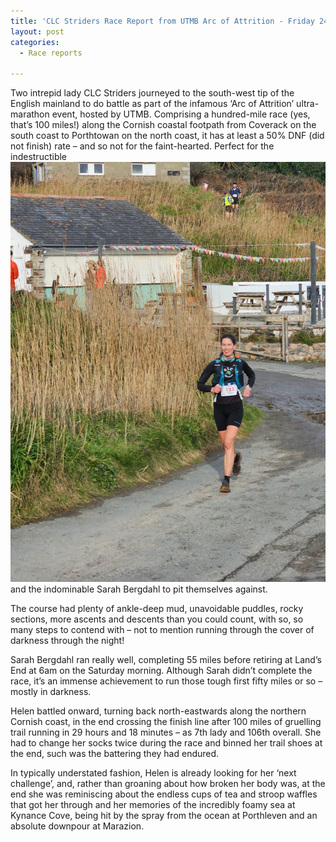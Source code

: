 ```yaml
---
title: 'CLC Striders Race Report from UTMB Arc of Attrition - Friday 24 to Sunday 26 January 2025'
layout: post
categories:
  - Race reports

---
```


Two intrepid lady CLC Striders journeyed to the south-west tip of the English mainland to do battle as part of the infamous ‘Arc of Attrition’ ultra-marathon event, hosted by UTMB. Comprising a hundred-mile race (yes, that’s 100 miles!) along the Cornish coastal footpath from Coverack on the south coast to Porthtowan on the north coast, it has at least a 50% DNF (did not finish) rate – and so not for the faint-hearted. Perfect for the indestructible ![Helen Knight](/images/2025/01/2025-01-27-UTMB.jpg "Helen Knight") and the indominable Sarah Bergdahl to pit themselves against.

The course had plenty of ankle-deep mud, unavoidable puddles, rocky sections, more ascents and descents than you could count, with so, so many steps to contend with – not to mention running through the cover of darkness through the night! 

Sarah Bergdahl ran really well, completing 55 miles before retiring at Land’s End at 6am on the Saturday morning. Although Sarah didn’t complete the race, it’s an immense achievement to run those tough first fifty miles or so – mostly in darkness.

Helen battled onward, turning back north-eastwards along the northern Cornish coast, in the end crossing the finish line after 100 miles of gruelling trail running in 29 hours and 18 minutes – as 7th lady and 106th overall. She had to change her socks twice during the race and binned her trail shoes at the end, such was the battering they had endured.

In typically understated fashion, Helen is already looking for her ‘next challenge’, and, rather than groaning about how broken her body was, at the end she was reminiscing about the endless cups of tea and stroop waffles that got her through and her memories of the incredibly foamy sea at Kynance Cove, being hit by the spray from the ocean at Porthleven and an absolute downpour at Marazion. 
